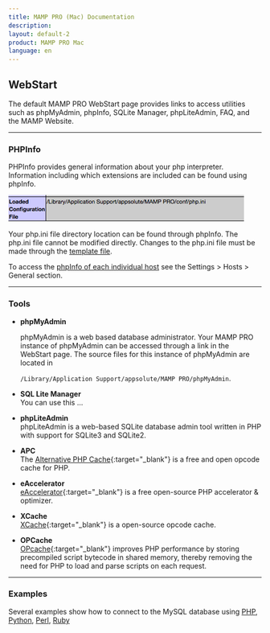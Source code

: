 ```yaml
---
title: MAMP PRO (Mac) Documentation
description: 
layout: default-2
product: MAMP PRO Mac
language: en
---
```


## WebStart

The default MAMP PRO WebStart page provides links to access utilities such as phpMyAdmin, phpInfo, SQLite Manager, phpLiteAdmin, FAQ, and the MAMP Website.

---

### PHPInfo

PHPInfo provides general information about your php interpreter. Information including which extensions are included can be found using phpInfo.

![MAMP](php.ini.png)

Your php.ini file directory location can be found through phpInfo. The php.ini file cannot be modified directly. Changes to the php.ini file must be made through the [template file](../Menu/File).

To access the [phpInfo of each individual host](../Settings/Hosts/General/#php_info_access_button) see the Settings > Hosts > General section.

---

### Tools

*  **phpMyAdmin**  

    phpMyAdmin is a web based database administrator. Your MAMP PRO instance of phpMyAdmin can be accessed through a link in the WebStart page. The source files for this instance of phpMyAdmin are located in 

    `/Library/Application Support/appsolute/MAMP PRO/phpMyAdmin`.

*  **SQL Lite Manager**  
    You can use this ...

*  **phpLiteAdmin**  
    phpLiteAdmin is a web-based SQLite database admin tool written in PHP with support for SQLite3 and SQLite2. 

*  **APC**  
    The [Alternative PHP Cache](http://php.net/manual/en/book.apc.php){:target="_blank"} is a free and open opcode cache for PHP.

*  **eAccelerator**  
    [eAccelerator](http://eaccelerator.net){:target="_blank"} is a free open-source PHP accelerator & optimizer.

*  **XCache**  
    [XCache](https://xcache.lighttpd.net){:target="_blank"} is a open-source opcode cache.

*  **OPCache**  
    [OPcache](http://php.net/manual/en/book.opcache.php){:target="_blank"} improves PHP performance by storing precompiled script bytecode in shared memory, thereby removing the need for PHP to load and parse scripts on each request.

---

### Examples

Several examples show how to connect to the MySQL database using [PHP](../Languages/PHP), [Python](../Languages/Python), [Perl](../Languages/Perl), [Ruby](../Languages/Ruby)
